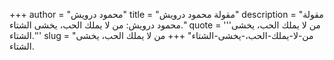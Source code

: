 +++
author = "محمود درويش"
title = "مقولة محمود درويش"
description = "مقولة محمود درويش: من لا يملك الحب، يخشى الشتاء."
quote = '''من لا يملك الحب، يخشى الشتاء.'''
slug = "من-لا-يملك-الحب،-يخشى-الشتاء"
+++
من لا يملك الحب، يخشى الشتاء.
